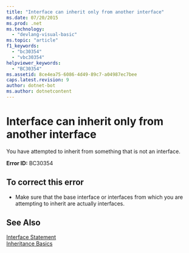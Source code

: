 ```yaml
---
title: "Interface can inherit only from another interface"
ms.date: 07/20/2015
ms.prod: .net
ms.technology: 
  - "devlang-visual-basic"
ms.topic: "article"
f1_keywords: 
  - "bc30354"
  - "vbc30354"
helpviewer_keywords: 
  - "BC30354"
ms.assetid: 8ce4ea75-6086-4d49-89c7-a04987ec7bee
caps.latest.revision: 9
author: dotnet-bot
ms.author: dotnetcontent
---
```

# Interface can inherit only from another interface
You have attempted to inherit from something that is not an interface.  
  
 **Error ID:** BC30354  
  
## To correct this error  
  
-   Make sure that the base interface or interfaces from which you are attempting to inherit are actually interfaces.  
  
## See Also  
 [Interface Statement](../../visual-basic/language-reference/statements/interface-statement.md)  
 [Inheritance Basics](../../visual-basic/programming-guide/language-features/objects-and-classes/inheritance-basics.md)
